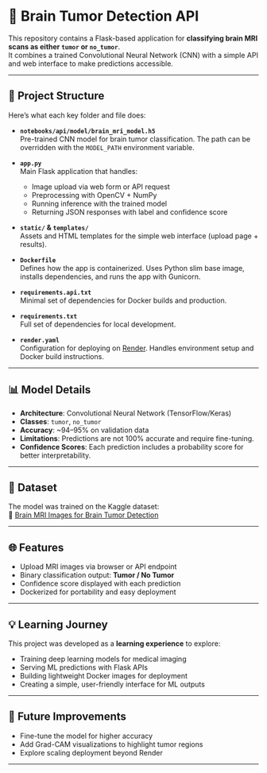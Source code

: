 # 🧠 Brain Tumor Detection API  

This repository contains a Flask-based application for **classifying brain MRI scans as either `tumor` or `no_tumor`**.  
It combines a trained Convolutional Neural Network (CNN) with a simple API and web interface to make predictions accessible.  

---

## 📂 Project Structure  

Here’s what each key folder and file does:  

- **`notebooks/api/model/brain_mri_model.h5`**  
  Pre-trained CNN model for brain tumor classification. The path can be overridden with the `MODEL_PATH` environment variable.  

- **`app.py`**  
  Main Flask application that handles:  
  - Image upload via web form or API request  
  - Preprocessing with OpenCV + NumPy  
  - Running inference with the trained model  
  - Returning JSON responses with label and confidence score  

- **`static/` & `templates/`**  
  Assets and HTML templates for the simple web interface (upload page + results).  

- **`Dockerfile`**  
  Defines how the app is containerized. Uses Python slim base image, installs dependencies, and runs the app with Gunicorn.  

- **`requirements.api.txt`**  
  Minimal set of dependencies for Docker builds and production.  

- **`requirements.txt`**  
  Full set of dependencies for local development.  

- **`render.yaml`**  
  Configuration for deploying on [Render](https://render.com). Handles environment setup and Docker build instructions.  

---

## 📊 Model Details  

- **Architecture**: Convolutional Neural Network (TensorFlow/Keras)  
- **Classes**: `tumor`, `no_tumor`  
- **Accuracy**: ~94–95% on validation data  
- **Limitations**: Predictions are not 100% accurate and require fine-tuning.  
- **Confidence Scores**: Each prediction includes a probability score for better interpretability.  

---

## 📂 Dataset  

The model was trained on the Kaggle dataset:  
🔗 [Brain MRI Images for Brain Tumor Detection](https://www.kaggle.com/datasets/navoneel/brain-mri-images-for-brain-tumor-detection)  

---

## 🌐 Features  

- Upload MRI images via browser or API endpoint  
- Binary classification output: **Tumor / No Tumor**  
- Confidence score displayed with each prediction  
- Dockerized for portability and easy deployment  

---

## 💡 Learning Journey  

This project was developed as a **learning experience** to explore:  
- Training deep learning models for medical imaging  
- Serving ML predictions with Flask APIs  
- Building lightweight Docker images for deployment  
- Creating a simple, user-friendly interface for ML outputs  

---

## 📌 Future Improvements  

- Fine-tune the model for higher accuracy  
- Add Grad-CAM visualizations to highlight tumor regions  
- Explore scaling deployment beyond Render  

---

